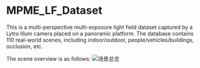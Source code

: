 # MPME_LF_Dataset
This is a multi-perspective multi-exposure light field dataset captured by a Lytro Illum camera placed on a panoramic platform. The database contains 110 real-world scenes, including indoor/outdoor, people/vehicles/buildings, occlusion, etc.

The scene overview is as follows:
![场景总览](https://user-images.githubusercontent.com/75985087/160078046-525998e2-b7c4-4558-9b15-29a9e16a1255.jpg)
